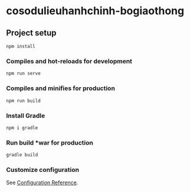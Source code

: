 # cosodulieuhanhchinh-bogiaothong

## Project setup
```
npm install
```

### Compiles and hot-reloads for development
```
npm run serve
```

### Compiles and minifies for production
```
npm run build
```
### Install Gradle
```
npm i gradle
```
### Run build *war for production
```
gradle build
```

### Customize configuration
See [Configuration Reference](https://cli.vuejs.org/config/).
